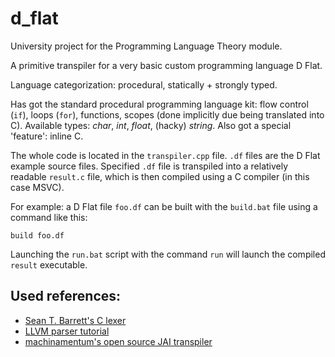 # d_flat

University project for the Programming Language Theory module.

A primitive transpiler for a very basic custom programming language D Flat.

Language categorization: procedural, statically + strongly typed.

Has got the standard procedural programming language kit: flow control (`if`), loops (`for`), functions, scopes (done implicitly due being translated into C). Available types: _char_, _int_, _float_, (hacky) _string_. Also got a special 'feature': inline C.

The whole code is located in the `transpiler.cpp` file. `.df` files are the D Flat example source files. Specified `.df` file is transpiled into a relatively readable `result.c` file, which is then compiled using a C compiler (in this case MSVC).

For example: a D Flat file `foo.df` can be built with the `build.bat` file using a command like this:

`build foo.df`

Launching the `run.bat` script with the command `run` will launch the compiled `result` executable.

## Used references:
* [Sean T. Barrett's C lexer](https://github.com/nothings/stb/blob/master/stb_c_lexer.h)
* [LLVM parser tutorial](https://llvm.org/docs/tutorial/index.html)
* [machinamentum's open source JAI transpiler](https://github.com/machinamentum/jai)
